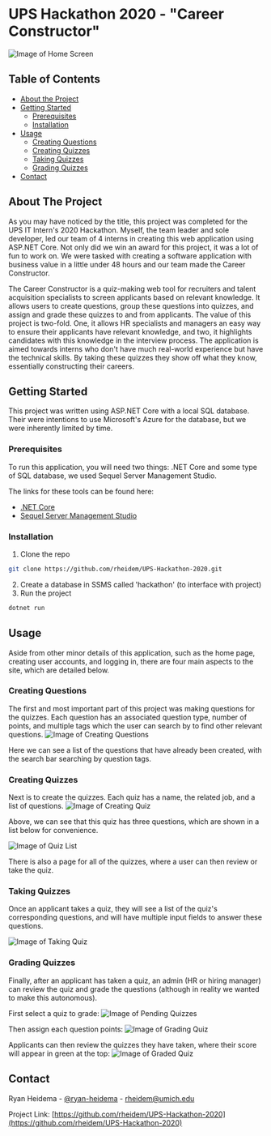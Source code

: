 <!-- TITLE -->
# UPS Hackathon 2020 - "Career Constructor"

![Image of Home Screen](https://github.com/rheidem/UPS-Hackathon-2020/blob/master/Portfolio_1.PNG)

<!-- TABLE OF CONTENTS -->
## Table of Contents

* [About the Project](#about-the-project)
* [Getting Started](#getting-started)
  * [Prerequisites](#prerequisites)
  * [Installation](#installation)
* [Usage](#usage)
  * [Creating Questions](#creating-questions)
  * [Creating Quizzes](#creating-quizzes)
  * [Taking Quizzes](#taking-quizzes)
  * [Grading Quizzes](#grading-quizzes)
* [Contact](#contact)


<!-- ABOUT THE PROJECT -->
## About The Project

As you may have noticed by the title, this project was completed for the UPS IT Intern's 2020 Hackathon. Myself, the team leader and sole developer, led our team of 4 interns in creating this web application using ASP.NET Core. Not only did we win an award for this project, it was a lot of fun to work on. We were tasked with creating a software application with business value in a little under 48 hours and our team made the Career Constructor.

The Career Constructor is a quiz-making web tool for recruiters and talent acquisition specialists to screen applicants based on relevant knowledge. It allows users to create questions, group these questions into quizzes, and assign and grade these quizzes to and from applicants. The value of this project is two-fold. One, it allows HR specialists and managers an easy way to ensure their applicants have relevant knowledge, and two, it highlights candidates with this knowledge in the interview process. The application is aimed towards interns who don't have much real-world experience but have the technical skills. By taking these quizzes they show off what they know, essentially constructing their careers.



<!-- GETTING STARTED -->
## Getting Started

This project was written using ASP.NET Core with a local SQL database. Their were intentions to use Microsoft's Azure for the database, but we were inherently limited by time. 

### Prerequisites

To run this application, you will need two things: .NET Core and some type of SQL database, we used Sequel Server Management Studio.

The links for these tools can be found here:
* [.NET Core](https://dotnet.microsoft.com/download)
* [Sequel Server Management Studio](https://docs.microsoft.com/en-us/sql/ssms/download-sql-server-management-studio-ssms?view=sql-server-ver15)

### Installation

1. Clone the repo
```sh
git clone https://github.com/rheidem/UPS-Hackathon-2020.git
```
2. Create a database in SSMS called 'hackathon' (to interface with project)
3. Run the project
```sh
dotnet run
```


<!-- USAGE -->
## Usage

Aside from other minor details of this application, such as the home page, creating user accounts, and logging in, there are four main aspects to the site, which are detailed below.

### Creating Questions

The first and most important part of this project was making questions for the quizzes. Each question has an associated question type, number of points, and multiple tags which the user can search by to find other relevant questions. 
![Image of Creating Questions](https://github.com/rheidem/UPS-Hackathon-2020/blob/master/Portfolio_2.PNG)

Here we can see a list of the questions that have already been created, with the search bar searching by question tags.

### Creating Quizzes

Next is to create the quizzes. Each quiz has a name, the related job, and a list of questions.
![Image of Creating Quiz](https://github.com/rheidem/UPS-Hackathon-2020/blob/master/Portfolio_5.PNG)

Above, we can see that this quiz has three questions, which are shown in a list below for convenience.

![Image of Quiz List](https://github.com/rheidem/UPS-Hackathon-2020/blob/master/Portfolio_3.PNG)

There is also a page for all of the quizzes, where a user can then review or take the quiz.

### Taking Quizzes

Once an applicant takes a quiz, they will see a list of the quiz's corresponding questions, and will have multiple input fields to answer these questions.

![Image of Taking Quiz](https://github.com/rheidem/UPS-Hackathon-2020/blob/master/Portfolio_6.PNG)

### Grading Quizzes

Finally, after an applicant has taken a quiz, an admin (HR or hiring manager) can review the quiz and grade the questions (although in reality we wanted to make this autonomous).

First select a quiz to grade:
![Image of Pending Quizzes](https://github.com/rheidem/UPS-Hackathon-2020/blob/master/Portfolio_4.PNG)

Then assign each question points:
![Image of Grading Quiz](https://github.com/rheidem/UPS-Hackathon-2020/blob/master/Portfolio_7.PNG)

Applicants can then review the quizzes they have taken, where their score will appear in green at the top:
![Image of Graded Quiz](https://github.com/rheidem/UPS-Hackathon-2020/blob/master/Portfolio_8.PNG)



<!-- CONTACT -->
## Contact

Ryan Heidema - [@ryan-heidema](https://www.linkedin.com/in/ryan-heidema/) - rheidem@umich.edu

Project Link: [https://github.com/rheidem/UPS-Hackathon-2020](https://github.com/rheidem/UPS-Hackathon-2020)
